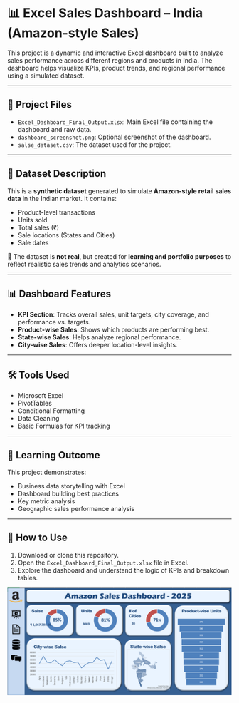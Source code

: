 # 📊 Excel Sales Dashboard – India (Amazon-style Sales)

This project is a dynamic and interactive Excel dashboard built to analyze sales performance across different regions and products in India. The dashboard helps visualize KPIs, product trends, and regional performance using a simulated dataset.

---


## 📁 Project Files

- `Excel_Dashboard_Final_Output.xlsx`: Main Excel file containing the dashboard and raw data.
- `dashboard_screenshot.png`: Optional screenshot of the dashboard.
- `salse_dataset.csv`: The dataset used for the project.

---

## 🧾 Dataset Description

This is a **synthetic dataset** generated to simulate **Amazon-style retail sales data** in the Indian market. It contains:
- Product-level transactions
- Units sold
- Total sales (₹)
- Sale locations (States and Cities)
- Sale dates

🔸 The dataset is **not real**, but created for **learning and portfolio purposes** to reflect realistic sales trends and analytics scenarios.

---

## 📊 Dashboard Features

- **KPI Section**: Tracks overall sales, unit targets, city coverage, and performance vs. targets.
- **Product-wise Sales**: Shows which products are performing best.
- **State-wise Sales**: Helps analyze regional performance.
- **City-wise Sales**: Offers deeper location-level insights.

---

## 🛠 Tools Used

- Microsoft Excel
- PivotTables
- Conditional Formatting
- Data Cleaning
- Basic Formulas for KPI tracking

---

## 🎯 Learning Outcome

This project demonstrates:
- Business data storytelling with Excel
- Dashboard building best practices
- Key metric analysis
- Geographic sales performance analysis

---

## 📌 How to Use

1. Download or clone this repository.
2. Open the `Excel_Dashboard_Final_Output.xlsx` file in Excel.
3. Explore the dashboard and understand the logic of KPIs and breakdown tables.

<img src="dashboard_screenshot.png">
